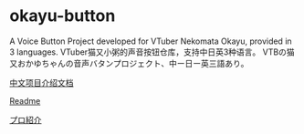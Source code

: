 # okayu-button

A Voice Button Project developed for VTuber Nekomata Okayu, provided in 3 languages.
VTuber猫又小粥的声音按钮仓库，支持中日英3种语言。
VTBの猫又おかゆちゃんの音声バタンプロジェクト、中ー日ー英三語あり。

[中文项目介绍文档](./README.CN.md)

[Readme](./README.EN.md)

[プロ紹介](./README.JP.md)
